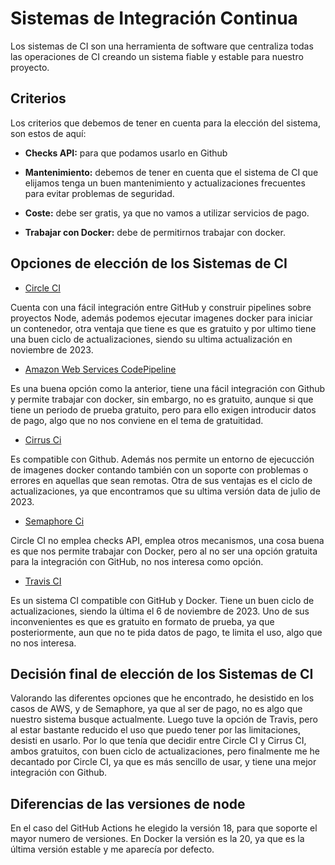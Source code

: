 # Sistemas de Integración Continua 

Los sistemas de CI son una herramienta de software que centraliza todas las operaciones de CI creando un sistema fiable y estable para nuestro proyecto.

## Criterios 

Los criterios que debemos de tener en cuenta para la elección del sistema, son estos de aquí:

- **Checks API:** para que podamos usarlo en Github

- **Mantenimiento:** debemos de tener en cuenta que el sistema de CI que elijamos tenga un buen mantenimiento y actualizaciones frecuentes para evitar problemas de seguridad.

- **Coste:** debe ser gratis, ya que no vamos a utilizar servicios de pago.

- **Trabajar con Docker:** debe de permitirnos trabajar con docker.

## Opciones de elección de los Sistemas de CI

 * [Circle CI](https://circleci.com/)

Cuenta con una fácil integración entre GitHub y construir pipelines sobre proyectos Node, además podemos ejecutar imagenes docker para iniciar un contenedor, otra ventaja que tiene es que es gratuito y por ultimo tiene una buen ciclo de actualizaciones, siendo su ultima actualización en noviembre de 2023.

 * [Amazon Web Services CodePipeline](https://aws.amazon.com/es/codepipeline/)

Es una buena opción como la anterior, tiene una fácil integración con Github y permite trabajar con docker, sin embargo, no es gratuito, aunque si que tiene un periodo de prueba gratuito, pero para ello exigen introducir datos de pago, algo que no nos conviene en el tema de gratuitidad.

 * [Cirrus Ci](https://cirrus-ci.org/)

Es compatible con Github. Además nos permite un entorno de ejecucción de imagenes docker contando también con un soporte con problemas o errores en aquellas que sean remotas. Otra de sus ventajas es el ciclo de actualizaciones, ya que encontramos que su ultima versión data de julio de 2023.

 * [Semaphore Ci](https://semaphoreci.com/)

Circle CI no emplea checks API, emplea otros mecanismos, una cosa buena es que nos permite trabajar con Docker, pero al no ser una opción gratuita para la integración con GitHub, no nos interesa como opción.

* [Travis CI](https://travis-ci.com/)

Es un sistema CI compatible con GitHub y Docker. Tiene un buen ciclo de actualizaciones, siendo la última el 6 de noviembre de 2023. Uno de sus inconvenientes es que es gratuito en formato de prueba, ya que posteriormente, aun que no te pida datos de pago, te limita el uso, algo que no nos interesa.

## Decisión final de elección de los Sistemas de CI

Valorando las diferentes opciones que he encontrado, he desistido en los casos de AWS, y de Semaphore, ya que al ser de pago, no es algo que nuestro sistema busque actualmente. Luego tuve la opción de Travis, pero al estar bastante reducido el uso que puedo tener por las limitaciones, desisti en usarlo. Por lo que tenía que decidir entre Circle CI y Cirrus CI, ambos gratuitos, con buen ciclo de actualizaciones, pero finalmente me he decantado por Circle CI, ya que es más sencillo de usar, y tiene una mejor integración con Github. 

## Diferencias de las versiones de node

En el caso del GitHub Actions he elegido la versión 18, para que soporte el mayor numero de versiones. En Docker la versión es la 20, ya que es la última versión estable y me aparecía por defecto.